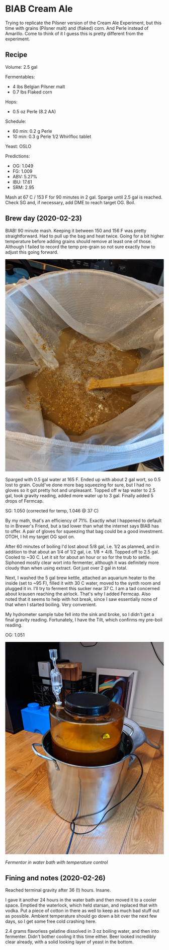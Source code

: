 # BIAB Cream Ale

Trying to replicate the Pilsner version of the Cream Ale Experiment,
but this time with grains (Pilsner malt) and (flaked) corn. And Perle
instead of Amarillo. Come to think of it I guess this is pretty
different from the experiment.

## Recipe

Volume: 2.5 gal

Fermentables:
 - 4 lbs Belgian Pilsner malt
 - 0.7 lbs Flaked corn

Hops:
 - 0.5 oz Perle (8.2 AA)

Schedule:
 - 60 min: 0.2 g Perle
 - 10 min: 0.3 g Perle
           1/2 Whirlfloc tablet

Yeast: OSLO

Predictions:
 - OG: 1.049
 - FG: 1.009
 - ABV: 5.27%
 - IBU: 17.61
 - SRM: 2.95

Mash at 67 C / 153 F for 90 minutes in 2 gal. Sparge until 2.5 gal is
reached. Check SG and, if necessary, add DME to reach target OG. Boil.

## Brew day (2020-02-23)

BIAB! 90 minute mash. Keeping it between 150 and 156 F was pretty
straightforward. Had to pull up the bag and heat twice. Going for a
bit higher temperature before adding grains should remove at least one
of those. Although I failed to record the temp pre-grain so not sure
exactly how to adjust this going forward.

![Mash in progress](mash_2020-02-23.jpg)

Sparged with 0.5 gal water at 165 F. Ended up with about 2 gal wort,
so 0.5 lost to grain. Could've done more bag squeezing for sure, but I
had no gloves so it got pretty hot and unpleasant. Topped off w tap
water to 2.5 gal, took gravity reading, added more water up to 3
gal. Finally added 5 drops of Fermcap.

SG: 1.050 (corrected for temp, 1.046 @ 37 C)

By my math, that's an efficiency of 71%. Exactly what I happened to
default to in Brewer's Friend, but a tad lower than what the internet
says BIAB has to offer. A pair of gloves for squeezing that bag could
be a good investment. OTOH, I hit my target OG spot on.

After 60 minutes of boiling I'd lost about 5/8 gal, i.e. 1/2 as
planned, and in addition to that about an 1/4 of 1/2 gal, i.e. 1/8 +
4/8. Topped off to 2.5 gal. Cooled to ~30 C. Let it sit for about an
hour or so for the trub to settle. Siphoned mostly clear wort into
fermenter, although it was definitely more cloudy than when using
extract. Got just over 2 gal in total.

Next, I washed the 5 gal brew kettle, attached an aquarium heater to
the inside (set to ~95 F), filled it with 30 C water, moved to the
synth room and plugged it in. I'll try to ferment this sucker near 37
C. I am a tad concerned about krausen reaching the airlock. That's why
I added Fermcap. Also noted that it seems to help with hot break,
since I saw essentially none of that when I started boiling. Very
convenient.

My hydrometer sample tube fell into the sink and broke, so I didn't
get a final gravity reading. Fortunately, I have the Tilt, which
confirms my pre-boil reading.

OG: 1.051

![Fermenter in water bath](fermenter_2020-02-23.jpg)

*Fermentor in water bath with temperature control*

## Fining and notes (2020-02-26)

Reached terminal gravity after 36 (!) hours. Insane.

I gave it another 24 hours in the water bath and then moved it to a
cooler space. Emptied the waterlock, which held starsan, and replaced
that with vodka. Put a piece of cotton in there as well to keep as
much bad stuff out as possible. Ambient temperature should go down a
bit over the next few days, so I get some free cold crashing here.

2.4 grams flavorless gelatine dissolved in 3 oz boiling water, and
then into fermenter. Didn't bother cooling it this time either. Beer
looked incredibly clear already, with a solid looking layer of yeast
in the bottom.
